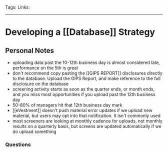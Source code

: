 Tags: 
Links: 
___
# Developing a [[Database]] Strategy
## Personal Notes
- uploading data past the 10-12th business day is almost considered late, performance on the 5th is great
- don't recommend copy pasting the [[GIPS REPORT]] disclosures directly to the database. Upload the GIPS Report, and make reference to the full disclosure on the database
- screening activity starts as soon as the quarter ends, or month ends, and you miss most opportunities if you upload past the 12th business day
- 50-80% of managers hit that 12th business day mark
- [[eVestment]] doesn't push material error updates if we upload new material, but users may opt into that notification. It isn't commonly used
- most screeners are looking at monthly cadence for uploads, not monthly results on a quarterly basis, but screens are updated automatically if we do upload something
### Questions